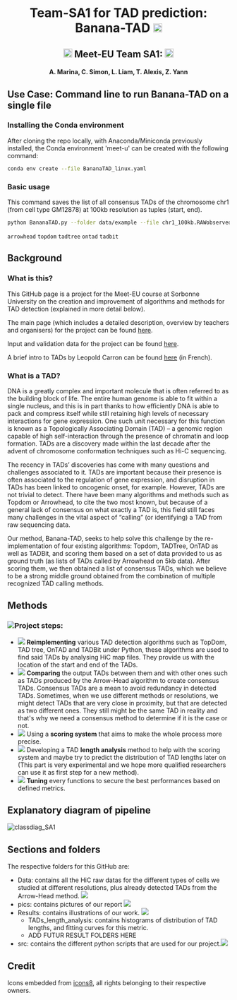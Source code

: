 <h1 align="center"> Team-SA1 for TAD prediction: Banana-TAD <img src="https://img.icons8.com/color/48/000000/banana.png" width="20"/> </h1>

<h2 align="center"><img src="https://img.icons8.com/external-justicon-flat-justicon/64/000000/external-france-countrys-flags-justicon-flat-justicon.png", width="20"/> Meet-EU Team SA1: <img src="https://img.icons8.com/external-justicon-flat-justicon/64/000000/external-france-countrys-flags-justicon-flat-justicon.png", width="20"/> </h2>
<h4 align="center"> A. Marina, C. Simon, L. Liam, T. Alexis, Z. Yann


## Use Case: Command line to run Banana-TAD on a single file
### Installing the Conda environment
After cloning the repo locally, with Anaconda/Miniconda previously installed, the Conda environment 'meet-u' can be created with the following command:
```bash
conda env create --file BananaTAD_linux.yaml
```
### Basic usage
This command saves the list of all consensus TADs of the chromosome chr1 (from cell type GM12878) at 100kb resolution as tuples (start, end).
```bash
python BananaTAD.py --folder data/example --file chr1_100kb.RAWobserved --cell_type GM12878 --resolution 100000 --chrom 1
```
`arrowhead` `topdom` `tadtree` `ontad` `tadbit`


## Background
### What is this?
This GitHub page is a project for the Meet-EU course at Sorbonne University on the creation and improvement of algorithms and methods for TAD detection (explained in more detail below).

The main page (which includes a detailed description, overview by teachers and organisers) for the project can be found [here](https://github.com/hdsu-bioquant/meet-eu-2021).

Input and validation data for the project can be found [here](http://www.lcqb.upmc.fr/meetu/).

A brief intro to TADs by Leopold Carron can be found [here](https://bioinfo-fr.net/quest-ce-quun-tad-topological-associated-domain) (in French).

### What is a TAD?
DNA is a greatly complex and important molecule that is often referred to as the building block of life. The entire human genome is able to fit within a single nucleus, and this is in part thanks to how efficiently DNA is able to pack and compress itself while still retaining high levels of necessary interactions for gene expression. One such unit necessary for this function is known as a Topologically Associating Domain (TAD) – a genomic region capable of high self-interaction through the presence of chromatin and loop formation. TADs are a discovery made within the last decade after the advent of chromosome conformation techniques such as Hi-C sequencing.

The recency in TADs’ discoveries has come with many questions and challenges associated to it. TADs are important because their presence is often associated to the regulation of gene expression, and disruption in TADs has been linked to oncogenic onset, for example. However, TADs are not trivial to detect. There have been many algorithms and methods such as Topdom or Arrowhead, to cite the two most known, but because of a general lack of consensus on what exactly a TAD is, this field still faces many challenges in the vital aspect of “calling” (or identifying) a TAD from raw sequencing data.

Our method, Banana-TAD, seeks to help solve this challenge by the re-implementation of four existing algorithms: Topdom, TADTree, OnTAD as well as TADBit, and scoring them based on a set of data provided to us as ground truth (as lists of TADs called by Arrowhead on 5kb data). After scoring them, we then obtained a list of consensus TADs, which we believe to be a strong middle ground obtained from the combination of multiple recognized TAD calling methods.

## Methods
### <img src="https://img.icons8.com/external-filled-outline-geotatah/40/000000/external-document-workmen-compensation-filled-outline-filled-outline-geotatah.png"/>Project steps:
- <img src="https://img.icons8.com/emoji/30/000000/telescope-.png"/> **Reimplementing** various TAD detection algorithms such as TopDom, TAD tree, OnTAD and TADBit under Python, these algorithms are used to find said TADs by analysing HiC map files. They provide us with the location of the start and end of the TADs.
- <img src="https://img.icons8.com/external-justicon-lineal-color-justicon/30/000000/external-hand-shake-woman-day-justicon-lineal-color-justicon.png"/> **Comparing** the output TADs between them and with other ones such as TADs produced by the Arrow-Head algorithm to create consensus TADs. Consensus TADs are a mean to avoid redundancy in detected TADs. Sometimes, when we use different methods or resolutions, we might detect TADs that are very close in proximity, but that are detected as two different ones. They still might be the same TAD in reality and that's why we need a consensus method to determine if it is the case or not. 
- <img src="https://img.icons8.com/emoji/30/000000/hundred-points.png"/> Using a **scoring system** that aims to make the whole process more precise.
- <img src="https://img.icons8.com/external-vitaliy-gorbachev-lineal-color-vitaly-gorbachev/30/000000/external-ruler-graphic-design-vitaliy-gorbachev-lineal-color-vitaly-gorbachev.png"/> Developing a TAD **length analysis** method to help with the scoring system and maybe try to predict the distribution of TAD lengths later on (This part is very experimental and we hope more qualified researchers can use it as first step for a new method).
- <img src="https://img.icons8.com/color/30/000000/vertical-settings-mixer--v1.png"/> **Tuning** every functions to secure the best performances based on defined metrics.

## Explanatory diagram of pipeline 
 ![classdiag_SA1](https://user-images.githubusercontent.com/44814359/151630467-5e9d1c63-66f3-4294-b2e6-4f15aef51cac.svg)

## Sections and folders
The respective folders for this GitHub are:
- Data: contains all the HiC raw datas for the different types of cells we studied at different resolutions, plus already detected TADs from the Arrow-Head method. <img src="https://img.icons8.com/color/25/000000/123.png"/>
- pics: contains pictures of our report <img src="https://img.icons8.com/emoji/25/000000/paintbrush-emoji.png"/>
- Results: contains illustrations of our work. <img src="https://img.icons8.com/external-vitaliy-gorbachev-lineal-color-vitaly-gorbachev/25/000000/external-painting-museum-vitaliy-gorbachev-lineal-color-vitaly-gorbachev.png"/>
  - TADs_length_analysis: contains histograms of distribution of TAD lengths, and fitting curves for this metric.
  - ADD FUTUR RESULT FOLDERS HERE
- src: contains the different python scripts that are used for our project.<img src="https://img.icons8.com/color/25/000000/property-script.png"/>

## Credit
Icons embedded from [icons8](https://icons8.com/), all rights belonging to their respective owners.
